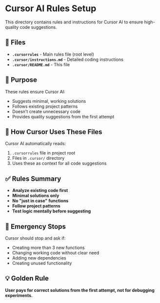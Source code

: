 # Cursor AI Rules Setup

This directory contains rules and instructions for Cursor AI to ensure high-quality code suggestions.

## 📁 Files

- **`.cursorrules`** - Main rules file (root level)
- **`.cursor/instructions.md`** - Detailed coding instructions
- **`.cursor/README.md`** - This file

## 🎯 Purpose

These rules ensure Cursor AI:
- Suggests minimal, working solutions
- Follows existing project patterns
- Doesn't create unnecessary code
- Provides quality suggestions from the first attempt

## 🔧 How Cursor Uses These Files

Cursor AI automatically reads:
1. `.cursorrules` file in project root
2. Files in `.cursor/` directory
3. Uses these as context for all code suggestions

## ✅ Rules Summary

- **Analyze existing code first**
- **Minimal solutions only**
- **No "just in case" functions**
- **Follow project patterns**
- **Test logic mentally before suggesting**

## 🚨 Emergency Stops

Cursor should stop and ask if:
- Creating more than 3 new functions
- Changing working code without clear need
- Adding new dependencies
- Creating unused functionality

## 💡 Golden Rule

**User pays for correct solutions from the first attempt, not for debugging experiments.** 